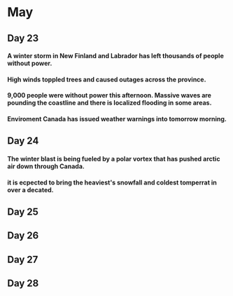# May

## Day 23
#### A winter storm in New Finland and Labrador has left thousands of people without power.
#### High winds toppled trees and caused outages across the province.
#### 9,000 people were without power this afternoon. Massive waves are pounding the coastline and there is localized flooding in some areas.
#### Enviroment Canada has issued weather warnings into tomorrow morning.
## Day 24
#### The winter blast is being fueled by a polar vortex that has pushed arctic air down through Canada.
#### it is ecpected to bring the heaviest's snowfall and coldest tomperrat in over a decated.


## Day 25

## Day 26

## Day 27

## Day 28
